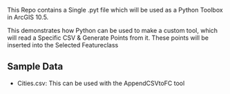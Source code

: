 This Repo contains a Single .pyt file which will be used as a Python Toolbox in ArcGIS 10.5.

This demonstrates how Python can be used to make a custom tool, which will read a Specific CSV & Generate Points from it. These points will be inserted into the Selected Featureclass


Sample Data
------
* Cities.csv: This can be used with the AppendCSVtoFC tool
